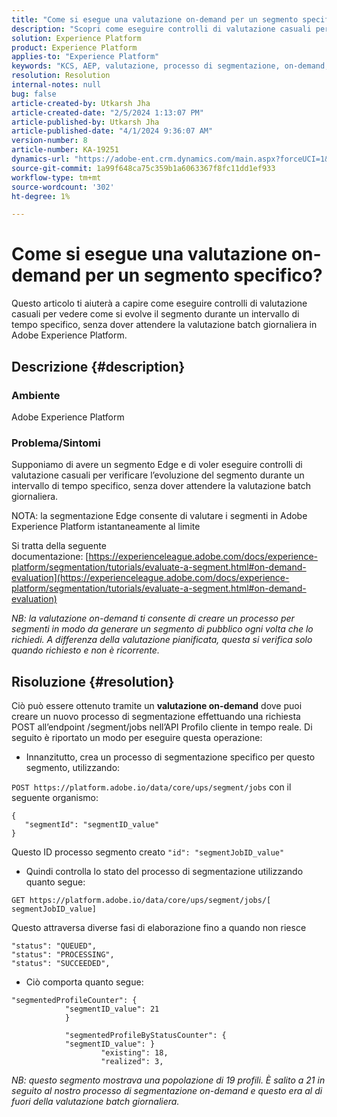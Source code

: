 ```yaml
---
title: "Come si esegue una valutazione on-demand per un segmento specifico?"
description: "Scopri come eseguire controlli di valutazione casuali per vedere come si evolve il segmento durante un intervallo di tempo specifico in Adobe Experience Platform."
solution: Experience Platform
product: Experience Platform
applies-to: "Experience Platform"
keywords: "KCS, AEP, valutazione, processo di segmentazione, on-demand, Experience Platform"
resolution: Resolution
internal-notes: null
bug: false
article-created-by: Utkarsh Jha
article-created-date: "2/5/2024 1:13:07 PM"
article-published-by: Utkarsh Jha
article-published-date: "4/1/2024 9:36:07 AM"
version-number: 8
article-number: KA-19251
dynamics-url: "https://adobe-ent.crm.dynamics.com/main.aspx?forceUCI=1&pagetype=entityrecord&etn=knowledgearticle&id=4ad2f546-28c4-ee11-9079-6045bd006b25"
source-git-commit: 1a99f648ca75c359b1a6063367f8fc11dd1ef933
workflow-type: tm+mt
source-wordcount: '302'
ht-degree: 1%

---
```


# Come si esegue una valutazione on-demand per un segmento specifico?


Questo articolo ti aiuterà a capire come eseguire controlli di valutazione casuali per vedere come si evolve il segmento durante un intervallo di tempo specifico, senza dover attendere la valutazione batch giornaliera in Adobe Experience Platform.

## Descrizione {#description}


### Ambiente

Adobe Experience Platform

### Problema/Sintomi

Supponiamo di avere un segmento Edge e di voler eseguire controlli di valutazione casuali per verificare l’evoluzione del segmento durante un intervallo di tempo specifico, senza dover attendere la valutazione batch giornaliera.

NOTA: la segmentazione Edge consente di valutare i segmenti in Adobe Experience Platform istantaneamente al limite

Si tratta della seguente documentazione: [https://experienceleague.adobe.com/docs/experience-platform/segmentation/tutorials/evaluate-a-segment.html#on-demand-evaluation](https://experienceleague.adobe.com/docs/experience-platform/segmentation/tutorials/evaluate-a-segment.html#on-demand-evaluation)

*NB: la valutazione on-demand ti consente di creare un processo per segmenti in modo da generare un segmento di pubblico ogni volta che lo richiedi. A differenza della valutazione pianificata, questa si verifica solo quando richiesto e non è ricorrente.*


## Risoluzione {#resolution}


Ciò può essere ottenuto tramite un <b>valutazione on-demand</b> dove puoi creare un nuovo processo di segmentazione effettuando una richiesta POST all’endpoint /segment/jobs nell’API Profilo cliente in tempo reale. Di seguito è riportato un modo per eseguire questa operazione:

- Innanzitutto, crea un processo di segmentazione specifico per questo segmento, utilizzando:


`POST https://platform.adobe.io/data/core/ups/segment/jobs` con il seguente organismo:


```
{
   "segmentId": "segmentID_value"
}
```


Questo ID processo segmento creato `"id": "segmentJobID_value"`

- Quindi controlla lo stato del processo di segmentazione utilizzando quanto segue:


`GET https://platform.adobe.io/data/core/ups/segment/jobs/[ segmentJobID_value]`

Questo attraversa diverse fasi di elaborazione fino a quando non riesce




```
"status": "QUEUED",
"status": "PROCESSING",
"status": "SUCCEEDED",
```




- Ciò comporta quanto segue:





```
"segmentedProfileCounter": {
            "segmentID_value": 21
            }

            "segmentedProfileByStatusCounter": {
            "segmentID_value": }
                    "existing": 18,
                    "realized": 3,
```




*NB: questo segmento mostrava una popolazione di 19 profili. È salito a 21 in seguito al nostro processo di segmentazione on-demand e questo era al di fuori della valutazione batch giornaliera.*
